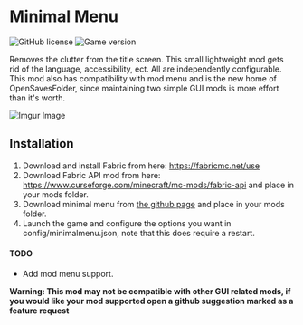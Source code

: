 # Minimal Menu
![GitHub license](https://img.shields.io/badge/license-MIT-blue)
![Game version](https://img.shields.io/badge/minecraft-1.16.2-blueviolet)

Removes the clutter from the title screen. This small lightweight mod gets rid of the language, accessibility, ect. All are independently configurable. This mod also has compatibility with mod menu and is the new home of OpenSavesFolder, since maintaining two simple GUI mods is more effort than it's worth.

![Imgur Image](https://i.imgur.com/6BRPP7x.jpg)

## Installation

1. Download and install Fabric from here: https://fabricmc.net/use
2. Download Fabric API mod from here: https://www.curseforge.com/minecraft/mc-mods/fabric-api and place in your mods folder.
3. Download minimal menu from [the github page](https://github.com/TomB-134/MinimalMenu/releases) and place in your mods folder.
4. Launch the game and configure the options you want in config/minimalmenu.json, note that this does require a restart.

#### TODO
* Add mod menu support.

**Warning: This mod may not be compatible with other GUI related mods, if you would like your mod supported open a github suggestion marked as a feature request**
